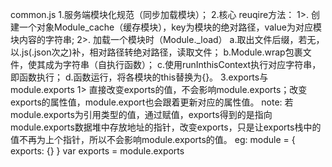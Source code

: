 common.js
1.服务端模块化规范（同步加载模块）；
2.核心 reuqire方法：
  1>. 创建一个对象Module_cache（缓存模块），key为模块的绝对路径，value为对应模块内容的字符串;
  2>. 加载一个模块时（Module._load）
      a.取出文件后缀，若无，以.js(.json次之)补，相对路径转绝对路径，读取文件；
      b.Module.wrap包裹文件，使其成为字符串（自执行函数）；
      c.使用runInthisContext执行对应字符串，即函数执行；
      d.函数运行，将各模块的this替换为{}。
3.exports与module.exports
  1> 直接改变exports的值，不会影响module.exports；改变exports的属性值，module.export也会跟着更新对应的属性值。
  note: 若module.exports为引用类型的值，通过赋值，exports得到的是指向module.exports数据堆中存放地址的指针，改变exports，只是让exports栈中的值不再为上个指针，所以不会影响module.exports的值。
eg:
module = {
  exports: {}
}
var exports = module.exports
